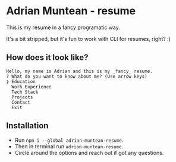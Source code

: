 # Adrian Muntean - resume

This is my resume in a fancy programatic way. 

It's a bit stripped, but it's fun to work with CLI for resumes, right? :)

## How does it look like?
```
Hello, my name is Adrian and this is my _fancy_ resume. 
? What do you want to know about me? (Use arrow keys)
❯ Education 
  Work Experience 
  Tech Stack 
  Projects 
  Contact 
  Exit
```

## Installation

- Run `npm i --global adrian-muntean-resume`.
- Then in terminal run `adrian-muntean-resume`.
- Circle around the options and reach out if got any questions. 
